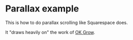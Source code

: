 # Parallax example

This is how to do parallax scrolling like Squarespace does.

It "draws heavily on" the work of [OK Grow](https://www.okgrow.com/posts/css-only-parallax).
